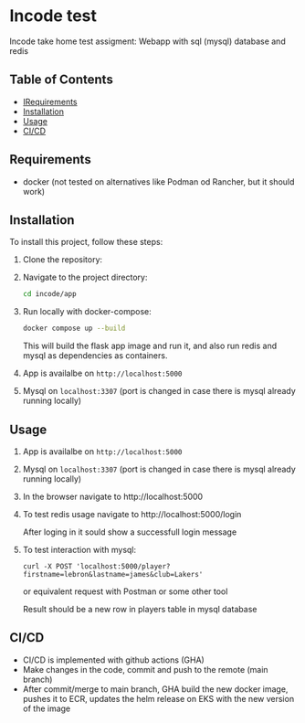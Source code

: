 # Incode test

Incode take home test assigment: Webapp with sql (mysql) database and redis

## Table of Contents

- [IRequirements](#Requirements)
- [Installation](#installation)
- [Usage](#usage)
- [CI/CD](#CI/CD)

## Requirements

- docker (not tested on alternatives like Podman od Rancher, but it should work)

## Installation

To install this project, follow these steps:

1. Clone the repository:

2. Navigate to the project directory:
    ```sh
    cd incode/app
    ```

3. Run locally with docker-compose:
    ```sh
    docker compose up --build
    ```
   This will build the flask app image and run it, and also run redis and mysql as dependencies as containers.


1. App is availalbe on `http://localhost:5000`
2. Mysql on `localhost:3307` (port is changed in case there is mysql already running locally)

## Usage

1. App is availalbe on `http://localhost:5000`
2. Mysql on `localhost:3307` (port is changed in case there is mysql already running locally)
3. In the browser navigate to http://localhost:5000
4. To test redis usage navigate to http://localhost:5000/login
   
   After loging in it sould show a successfull login message
5. To test interaction with mysql:

    ```
    curl -X POST 'localhost:5000/player?firstname=lebron&lastname=james&club=Lakers'
    ```
    or equivalent request with Postman or some other tool   

    
    Result should be a new row in players table in mysql database

## CI/CD

- CI/CD is implemented with github actions (GHA)
- Make changes in the code, commit and push to the remote (main branch)
- After commit/merge to main branch, GHA build the new docker image, pushes it to ECR, updates the helm release on EKS with the new version of the image